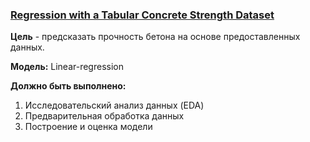 ### [Regression with a Tabular Concrete Strength Dataset](https://www.kaggle.com/competitions/playground-series-s3e9/overview)

__Цель__ - предсказать прочность бетона на основе предоставленных данных.

__Модель:__ Linear-regression

__Должно быть выполнено:__
1) Исследовательский анализ данных (EDA)
2) Предварительная обработка данных
3) Построение и оценка модели